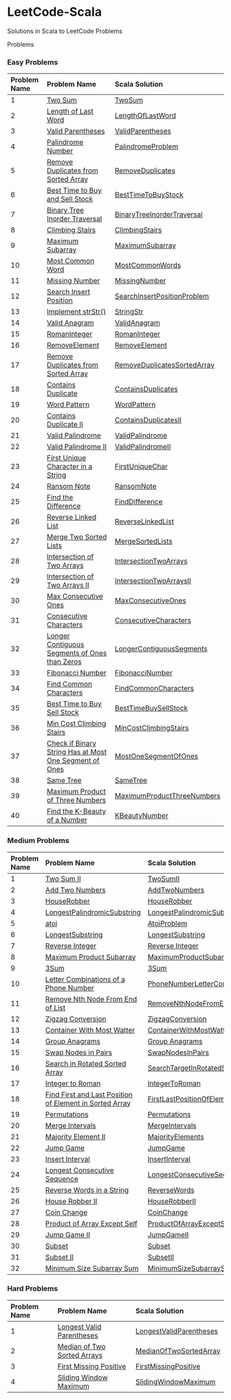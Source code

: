 # LeetCode-Scala

Solutions in Scala to LeetCode Problems

Problems

### Easy Problems

| Problem Name | Problem Name                                                                                                                                                 | Scala Solution                                                                                    |
|:-------------|:-------------------------------------------------------------------------------------------------------------------------------------------------------------|:--------------------------------------------------------------------------------------------------|
| 1            | [Two Sum](https://leetcode.com/problems/two-sum/)                                                                                                            | [TwoSum](src/main/scala/com/leetcode/easy/TwoSum.scala)                                           |
| 2            | [Length of Last Word](https://leetcode.com/problems/length-of-last-word/)                                                                                    | [LengthOfLastWord](src/main/scala/com/leetcode/easy/LengthOfLastWord.scala)                       |
| 3            | [Valid Parentheses](https://leetcode.com/problems/valid-parentheses/)                                                                                        | [ValidParentheses](src/main/scala/com/leetcode/easy/ValidParentheses.scala)                       |
| 4            | [Palindrome Number](https://leetcode.com/problems/palindrome-number/)                                                                                        | [PalindromeProblem](src/main/scala/com/leetcode/easy/PalindromeProblem.scala)                     |
| 5            | [Remove Duplicates from Sorted Array](https://leetcode.com/problems/remove-duplicates-from-sorted-array/)                                                    | [RemoveDuplicates](src/main/scala/com/leetcode/easy/RemoveDuplicates.scala)                       |
| 6            | [Best Time to Buy and Sell Stock](https://leetcode.com/problems/best-time-to-buy-and-sell-stock/)                                                            | [BestTimeToBuyStock](src/main/scala/com/leetcode/easy/BestTimeToBuyStock.scala)                   |
| 7            | [Binary Tree Inorder Traversal](https://leetcode.com/problems/binary-tree-inorder-traversal/)                                                                | [BinaryTreeInorderTraversal](src/main/scala/com/leetcode/easy/BinaryTreeTraversal.scala)          |
| 8            | [Climbing Stairs](https://leetcode.com/problems/climbing-stairs/)                                                                                            | [ClimbingStairs](src/main/scala/com/leetcode/easy/ClimbingStairs.scala)                           |
| 9            | [Maximum Subarray](https://leetcode.com/problems/maximum-subarray/)                                                                                          | [MaximumSubarray](src/main/scala/com/leetcode/easy/MaximumSubarray.scala)                         |
| 10           | [Most Common Word](https://leetcode.com/problems/most-common-word/)                                                                                          | [MostCommonWords](src/main/scala/com/leetcode/easy/MostCommonWords.scala)                         |
| 11           | [Missing Number](https://leetcode.com/problems/missing-number/)                                                                                              | [MissingNumber](src/main/scala/com/leetcode/easy/MissingNumber.scala)                             |
| 12           | [Search Insert Position](https://leetcode.com/problems/search-insert-position/)                                                                              | [SearchInsertPositionProblem](src/main/scala/com/leetcode/easy/SearchInsertPositionProblem.scala) |
| 13           | [Implement strStr()](https://leetcode.com/problems/implement-strstr/)                                                                                        | [StringStr](src/main/scala/com/leetcode/easy/StringStr.scala)                                     |
| 14           | [Valid Anagram](https://leetcode.com/problems/valid-anagram/)                                                                                                | [ValidAnagram](src/main/scala/com/leetcode/easy/ValidAnagram.scala)                               |
| 15           | [RomanInteger](https://leetcode.com/problems/roman-to-integer/)                                                                                              | [RomanInteger](src/main/scala/com/leetcode/easy/RomanInteger.scala)                               |
| 16           | [RemoveElement](https://leetcode.com/problems/remove-element/)                                                                                               | [RemoveElement](src/main/scala/com/leetcode/easy/RemoveElement.scala)                             |
| 17           | [Remove Duplicates from Sorted Array](https://leetcode.com/problems/remove-duplicates-from-sorted-array/)                                                    | [RemoveDuplicatesSortedArray](src/main/scala/com/leetcode/easy/RemoveDuplicatesSortedArray.scala) |
| 18           | [Contains Duplicate](https://leetcode.com/problems/contains-duplicate/)                                                                                      | [ContainsDuplicates](src/main/scala/com/leetcode/easy/ContainsDuplicates$.scala)                  |
| 19           | [Word Pattern](https://leetcode.com/problems/word-pattern/)                                                                                                  | [WordPattern](src/main/scala/com/leetcode/easy/WordPattern.scala)                                 |
| 20           | [Contains Duplicate II](https://leetcode.com/problems/contains-duplicate-ii/)                                                                                | [ContainsDuplicatesII](src/main/scala/com/leetcode/easy/ContainsDuplicatesII.scala)               |
| 21           | [Valid Palindrome](https://leetcode.com/problems/valid-palindrome/)                                                                                          | [ValidPalindrome](src/main/scala/com/leetcode/easy/ValidPalindrome.scala)                         |
| 22           | [Valid Palindrome II](https://leetcode.com/problems/valid-palindrome-ii/)                                                                                    | [ValidPalindromeII](src/main/scala/com/leetcode/easy/ValidPalindromeII.scala)                     |
| 23           | [First Unique Character in a String](https://leetcode.com/problems/first-unique-character-in-a-string/)                                                      | [FirstUniqueChar](src/main/scala/com/leetcode/easy/FirstUniqueChar.scala)                         |
| 24           | [Ransom Note](https://leetcode.com/problems/ransom-note/)                                                                                                    | [RansomNote](src/main/scala/com/leetcode/easy/RansomNote.scala)                                   |
| 25           | [Find the Difference](https://leetcode.com/problems/find-the-difference/)                                                                                    | [FindDifference](src/main/scala/com/leetcode/easy/FindDifference.scala)                           |
| 26           | [Reverse Linked List](https://leetcode.com/problems/reverse-linked-list/)                                                                                    | [ReverseLinkedList](src/main/scala/com/leetcode/easy/ReverseLinkedList.scala)                     |
| 27           | [Merge Two Sorted Lists](https://leetcode.com/problems/merge-two-sorted-lists/submissions/)                                                                  | [MergeSortedLists](src/main/scala/com/leetcode/easy/MergeSortedLists.scala)                       |
| 28           | [Intersection of Two Arrays](https://leetcode.com/problems/intersection-of-two-arrays/)                                                                      | [IntersectionTwoArrays](src/main/scala/com/leetcode/easy/IntersectionTwoArrays.scala)             |
| 29           | [Intersection of Two Arrays II](https://leetcode.com/problems/intersection-of-two-arrays-ii/)                                                                | [IntersectionTwoArraysII](src/main/scala/com/leetcode/easy/IntersectionTwoArraysII.scala)         |
| 30           | [Max Consecutive Ones](https://leetcode.com/problems/max-consecutive-ones/)                                                                                  | [MaxConsecutiveOnes](src/main/scala/com/leetcode/easy/MaxConsecutiveOnes.scala)                   |
| 31           | [Consecutive Characters](https://leetcode.com/problems/consecutive-characters/)                                                                              | [ConsecutiveCharacters](src/main/scala/com/leetcode/easy/ConsecutiveCharacters.scala)             |
| 32           | [Longer Contiguous Segments of Ones than Zeros](https://leetcode.com/problems/longer-contiguous-segments-of-ones-than-zeros/)                                | [LongerContiguousSegments](src/main/scala/com/leetcode/easy/LongerContiguousSegments.scala)       |
| 33           | [Fibonacci Number](https://leetcode.com/problems/fibonacci-number/)                                                                                          | [FibonacciNumber](src/main/scala/com/leetcode/easy/FibonacciNumber.scala)                         |
| 34           | [Find Common Characters](https://leetcode.com/problems/find-common-characters/)                                                                              | [FindCommonCharacters](src/main/scala/com/leetcode/easy/FindCommonCharacters.scala)               |
| 35           | [Best Time to Buy Sell Stock](https://leetcode.com/problems/best-time-to-buy-and-sell-stock/)                                                                | [BestTimeBuySellStock](src/main/scala/com/leetcode/easy/BestTimeBuySellStock.scala)               |
| 36           | [Min Cost Climbing Stairs](https://leetcode.com/problems/min-cost-climbing-stairs/)                                                                          | [MinCostClimbingStairs](src/main/scala/com/leetcode/easy/MinCostClimbingStairs.scala)             |
| 37           | [Check if Binary String Has at Most One Segment of Ones](https://leetcode.com/problems/check-if-binary-string-has-at-most-one-segment-of-ones/)              | [MostOneSegmentOfOnes](src/main/scala/com/leetcode/easy/MostOneSegmentOfOnes.scala)               |
| 38           | [Same Tree](https://leetcode.com/problems/same-tree/)                                                                                                        | [SameTree](src/main/scala/com/leetcode/easy/SameTree.scala)                                       |
| 39           | [Maximum Product of Three Numbers](https://leetcode.com/problems/maximum-product-of-three-numbers/)                                                          | [MaximumProductThreeNumbers](src/main/scala/com/leetcode/easy/MaximumProductThreeNumbers.scala)   |
| 40           | [Find the K-Beauty of a Number](https://leetcode.com/problems/find-the-k-beauty-of-a-number/)                                                                | [KBeautyNumber](src/main/scala/com/leetcode/easy/KBeautyNumber.scala)                             |

### Medium Problems

| Problem Name | Problem Name                                                                                                                                                     | Scala Solution                                                                                                                |
|:-------------|:-----------------------------------------------------------------------------------------------------------------------------------------------------------------|:------------------------------------------------------------------------------------------------------------------------------|
| 1            | [Two Sum II](https://leetcode.com/problems/two-sum-ii-input-array-is-sorted/submissions/)                                                                        | [TwoSumII](src/main/scala/com/leetcode/medium/TwoSumII.scala)                                                                 |
| 2            | [Add Two Numbers](https://leetcode.com/problems/add-two-numbers/)                                                                                                | [AddTwoNumbers](src/main/scala/com/leetcode/medium/AddTwoNumbers.scala)                                                       |
| 3            | [HouseRobber](https://leetcode.com/problems/house-robber/)                                                                                                       | [HouseRobber](src/main/scala/com/leetcode/medium/HouseRobber.scala)                                                           |
| 4            | [LongestPalindromicSubstring](https://leetcode.com/problems/longest-palindromic-substring/)                                                                      | [LongestPalindromicSubstring](src/main/scala/com/leetcode/medium/LongestPalindromicSubstring.scala)                           |
| 5            | [atoi](https://leetcode.com/problems/string-to-integer-atoi/)                                                                                                    | [AtoiProblem](src/main/scala/com/leetcode/medium/AtoiProblem.scala)                                                           |
| 6            | [LongestSubstring](https://leetcode.com/problems/longest-substring-without-repeating-characters/)                                                                | [LongestSubstring](src/main/scala/com/leetcode/medium/LongestSubstring.scala)                                                 |
| 7            | [Reverse Integer](https://leetcode.com/problems/reverse-integer/)                                                                                                | [Reverse Integer](src/main/scala/com/leetcode/medium/ReverseInteger.scala)                                                    |
| 8            | [Maximum Product Subarray](https://leetcode.com/problems/maximum-product-subarray/)                                                                              | [MaximumProductSubarray](src/main/scala/com/leetcode/medium/MaximumProductSubarray.scala)                                     |
| 9            | [3Sum](https://leetcode.com/problems/3sum/)                                                                                                                      | [3Sum](src/main/scala/com/leetcode/medium/ThreeSum.scala)                                                                     |
| 10           | [Letter Combinations of a Phone Number](https://leetcode.com/problems/letter-combinations-of-a-phone-number/)                                                    | [PhoneNumberLetterCombinations](src/main/scala/com/leetcode/medium/PhoneNumberLetterCombinations.scala)                       |
| 11           | [Remove Nth Node From End of List](https://leetcode.com/problems/remove-nth-node-from-end-of-list/)                                                              | [RemoveNthNodeFromEndOfList](src/main/scala/com/leetcode/medium/RemoveNthNodeFromEndOfList.scala)                             |
| 12           | [Zigzag Conversion](https://leetcode.com/problems/zigzag-conversion/)                                                                                            | [ZigzagConversion](src/main/scala/com/leetcode/medium/ZigzagConversion.scala)                                                 |
| 13           | [Container With Most Watter](https://leetcode.com/problems/container-with-most-water/)                                                                           | [ContainerWithMostWatter](src/main/scala/com/leetcode/medium/ContainerWithMostWatter.scala)                                   |
| 14           | [Group Anagrams](https://leetcode.com/problems/group-anagrams/)                                                                                                  | [Group Anagrams](src/main/scala/com/leetcode/medium/GroupAnagrams.scala)                                                      |
| 15           | [Swap Nodes in Pairs](https://leetcode.com/problems/swap-nodes-in-pairs/)                                                                                        | [SwapNodesInPairs](src/main/scala/com/leetcode/medium/SwapNodesInPairs.scala)                                                 |
| 16           | [Search in Rotated Sorted Array](https://leetcode.com/problems/search-in-rotated-sorted-array/)                                                                  | [SearchTargetInRotatedSortedArray](src/main/scala/com/leetcode/medium/SearchTargetInRotatedSortedArray.scala)                 |
| 17           | [Integer to Roman](https://leetcode.com/problems/integer-to-roman/)                                                                                              | [IntegerToRoman](src/main/scala/com/leetcode/medium/IntegerToRoman.scala)                                                     |
| 18           | [Find First and Last Position of Element in Sorted Array](https://leetcode.com/problems/find-first-and-last-position-of-element-in-sorted-array/)                | [FirstLastPositionOfElementInSortedArray](src/main/scala/com/leetcode/medium/FirstLastPositionOfElementInSortedArray.scala)   |
| 19           | [Permutations](https://leetcode.com/problems/permutations/)                                                                                                      | [Permutations](src/main/scala/com/leetcode/medium/Permutations.scala)                                                         |
| 20           | [Merge Intervals](https://leetcode.com/problems/merge-intervals/)                                                                                                | [MergeIntervals](src/main/scala/com/leetcode/medium/Permutations.scala)                                                       |
| 21           | [Majority Element II](https://leetcode.com/problems/majority-element-ii/)                                                                                        | [MajorityElements](src/main/scala/com/leetcode/medium/MajorityElements.scala)                                                 |
| 22           | [Jump Game](https://leetcode.com/problems/jump-game/)                                                                                                            | [JumpGame](src/main/scala/com/leetcode/medium/JumpGame.scala)                                                                 |
| 23           | [Insert Interval](https://leetcode.com/problems/insert-interval/submissions/)                                                                                    | [InsertInterval](src/main/scala/com/leetcode/medium/InsertInterval.scala)                                                     |
| 24           | [Longest Consecutive Sequence](https://leetcode.com/problems/longest-consecutive-sequence/)                                                                      | [LongestConsecutiveSequence](src/main/scala/com/leetcode/medium/LongestConsecutiveSequence.scala)                             |
| 25           | [Reverse Words in a String](https://leetcode.com/problems/reverse-words-in-a-string/)                                                                            | [ReverseWords](src/main/scala/com/leetcode/medium/ReverseWords.scala)                                                         |
| 26           | [House Robber II](https://leetcode.com/problems/house-robber-ii/)                                                                                                | [HouseRobberII](src/main/scala/com/leetcode/medium/HouseRobberII.scala)                                                       |
| 27           | [Coin Change](https://leetcode.com/problems/coin-change/)                                                                                                        | [CoinChange](src/main/scala/com/leetcode/medium/CoinChange.scala)                                                             |
| 28           | [Product of Array Except Self](https://leetcode.com/problems/product-of-array-except-self)                                                                       | [ProductOfArrayExceptSelf](src/main/scala/com/leetcode/medium/ProductOfArrayExceptSelf.scala)                                 |
| 29           | [Jump Game II](https://leetcode.com/problems/jump-game-ii/)                                                                                                      | [JumpGameII](src/main/scala/com/leetcode/medium/JumpGameII.scala)                                                             |
| 30           | [Subset](https://leetcode.com/problems/subsets/)                                                                                                                 | [Subset](src/main/scala/com/leetcode/medium/Subset.scala)                                                                     |
| 31           | [Subset II](https://leetcode.com/problems/subsets-ii/)                                                                                                           | [SubsetII](src/main/scala/com/leetcode/medium/SubsetII.scala)                                                                 |
| 32           | [Minimum Size Subarray Sum](https://leetcode.com/problems/minimum-size-subarray-sum/)                                                                            | [MinimumSizeSubarraySum](src/main/scala/com/leetcode/medium/MinimumSizeSubarraySum.scala)                                     |


### Hard Problems

| Problem Name | Problem Name                                                                                                                 | Scala Solution                                                                            |
|:-------------|:-----------------------------------------------------------------------------------------------------------------------------|:------------------------------------------------------------------------------------------|
| 1            | [Longest Valid Parentheses](https://leetcode.com/problems/longest-valid-parentheses/)                                        | [LongestValidParentheses](src/main/scala/com/leetcode/hard/LongestValidParentheses.scala) |
| 2            | [Median of Two Sorted Arrays](https://leetcode.com/problems/median-of-two-sorted-arrays/)                                    | [MedianOfTwoSortedArray](src/main/scala/com/leetcode/hard/MedianOfTwoSortedArray.scala)   |
| 3            | [First Missing Positive](https://leetcode.com/problems/first-missing-positive/)                                              | [FirstMissingPositive](src/main/scala/com/leetcode/hard/FirstMissingPositive.scala)       |
| 4            | [Sliding Window Maximum](https://leetcode.com/problems/sliding-window-maximum/)                                              | [SlidingWindowMaximum](src/main/scala/com/leetcode/hard/SlidingWindowMaximum.scala)       |
